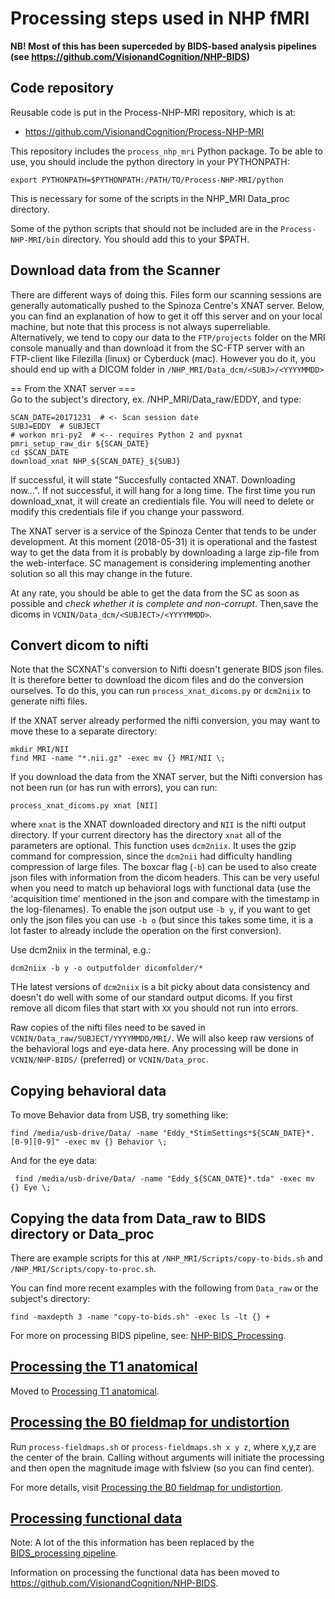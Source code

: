 Processing steps used in NHP fMRI
=================================

**NB! Most of this has been superceded by BIDS-based analysis pipelines    
(see https://github.com/VisionandCognition/NHP-BIDS)**

Code repository
---------------
Reusable code is put in the Process-NHP-MRI repository, which is at:

* https://github.com/VisionandCognition/Process-NHP-MRI

This repository includes the `process_nhp_mri` Python package. To be able
to use, you should include the python directory in your PYTHONPATH:

    export PYTHONPATH=$PYTHONPATH:/PATH/TO/Process-NHP-MRI/python

This is necessary for some of the scripts in the NHP_MRI Data_proc directory.

Some of the python scripts that should not be included are in the
`Process-NHP-MRI/bin` directory. You should add this to your $PATH.


Download data from the Scanner
------------------------------

There are different ways of doing this. Files form our scanning sessions are generally automatically pushed to the Spinoza Centre's XNAT server. Below, you can find an explanation of how to get it off this server and on your local machine, but note that this process is not always superreliable. Alternatively, we tend to copy our data to the `FTP/projects` folder on the MRI console manually and than download it from the SC-FTP server with an FTP-client like Filezilla (linux) or Cyberduck (mac). However you do it, you should end up with a DICOM folder in `/NHP_MRI/Data_dcm/<SUBJ>/<YYYYMMDD>`

== From the XNAT server ===    
Go to the subject's directory, ex. /NHP_MRI/Data_raw/EDDY, and type:

    SCAN_DATE=20171231  # <- Scan session date
    SUBJ=EDDY  # SUBJECT
    # workon mri-py2  # <-- requires Python 2 and pyxnat
    pmri_setup_raw_dir ${SCAN_DATE}
    cd $SCAN_DATE
    download_xnat NHP_${SCAN_DATE}_${SUBJ}
    
If successful, it will state "Succesfully contacted XNAT. Downloading now...". If not successful, it will hang for a long time. The first time you run download_xnat, it will create an credientials file. You will need to delete or modify this credentials file if you change your password.

The XNAT server is a service of the Spinoza Center that tends to be under development. At this moment (2018-05-31) it is operational and the fastest way to get the data from it is probably by downloading a large zip-file from the web-interface. SC management is considering implementing another solution so all this may change in the future.

At any rate, you should be able to get the data from the SC as soon as possible and *check whether it is complete and non-corrupt*. Then,save the dicoms in `VCNIN/Data_dcm/<SUBJECT>/<YYYYMMDD>`.

Convert dicom to nifti
----------------------

Note that the SCXNAT's conversion to Nifti doesn't generate BIDS json files. It is therefore better to download the dicom files and do the conversion ourselves. To do this, you can run `process_xnat_dicoms.py` or `dcm2niix` to generate nifti files.

If the XNAT server already performed the nifti conversion, you may want to move these to a separate directory:

    mkdir MRI/NII
    find MRI -name "*.nii.gz" -exec mv {} MRI/NII \;

If you download the data from the XNAT server, but the Nifti conversion has not been run (or has run with errors), you can run:

    process_xnat_dicoms.py xnat [NII]

where `xnat` is the XNAT downloaded directory and `NII` is the nifti output directory. If your current directory has the directory `xnat` all of the parameters are optional. This function uses `dcm2niix`. It uses the gzip command for compression, since the `dcm2nii` had difficulty handling compression of large files. The boxcar flag (`-b`) can be used to also create json files with information from the dicom headers. This can be very useful when you need to match up behavioral logs with functional data (use the 'acquisition time' mentioned in the json and compare with the timestamp in the log-filenames). To enable the json output use `-b y`, if you want to get only the json files you can use `-b o` (but since this takes some time, it is a lot faster to already include the operation on the first conversion).

Use dcm2niix in the terminal, e.g.:

    dcm2niix -b y -o outputfolder dicomfolder/*

THe latest versions of `dcm2niix` is a bit picky about data consistency and doesn't do well with some of our standard output dicoms. If you first remove all dicom files that start with `XX` you should not run into errors.

Raw copies of the nifti files need to be saved in `VCNIN/Data_raw/SUBJECT/YYYYMMDD/MRI/`. We will also keep raw versions of the behavioral logs and eye-data here. Any processing will be done in `VCNIN/NHP-BIDS/` (preferred) or `VCNIN/Data_proc`.
    
Copying behavioral data
-----------------------

To move Behavior data from USB, try something like:

    find /media/usb-drive/Data/ -name "Eddy_*StimSettings*${SCAN_DATE}*.[0-9][0-9]" -exec mv {} Behavior \;

And for the eye data:

     find /media/usb-drive/Data/ -name "Eddy_${SCAN_DATE}*.tda" -exec mv {} Eye \;

Copying the data from Data_raw to BIDS directory or Data_proc
-------------------------------------------------------------

There are example scripts for this at `/NHP_MRI/Scripts/copy-to-bids.sh` and `/NHP_MRI/Scripts/copy-to-proc.sh`.

You can find more recent examples with the following from `Data_raw` or the subject's directory:

    find -maxdepth 3 -name "copy-to-bids.sh" -exec ls -lt {} +

For more on processing BIDS pipeline, see: [NHP-BIDS_Processing](NHP-BIDS_processing.md).

[Processing the T1 anatomical](Process_T1_anatomical.md)
------------------------------

Moved to [Processing T1 anatomical](Process_T1_anatomical.md).


[Processing the B0 fieldmap for undistortion](Processing_B0_fieldmap_for_undistortion.md)
---------------------------------------------

Run `process-fieldmaps.sh` or `process-fieldmaps.sh x y z`, where x,y,z are the center of the brain.
Calling without arguments will initiate the processing and then open the magnitude image with fslview (so you can find center).

For more details, visit [Processing the B0 fieldmap for undistortion](Processing_B0_fieldmap_for_undistortion.md).

[Processing functional data](Process_functional_data.md)
----------------------------

Note: A lot of the this information has been replaced by the [BIDS_processing pipeline](BIDS_processing.md).

Information on processing the functional data has been moved to https://github.com/VisionandCognition/NHP-BIDS.
